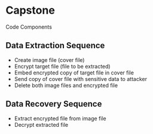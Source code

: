 # Capstone
Code Components
## Data Extraction Sequence
* Create image file (cover file)
* Encrypt target file (file to be extracted)
* Embed encrypted copy of target file in cover file
* Send copy of cover file with sensitive data to attacker
* Delete both image files and encrypted file
## Data Recovery Sequence
* Extract encrypted file from image file
* Decrypt extracted file
